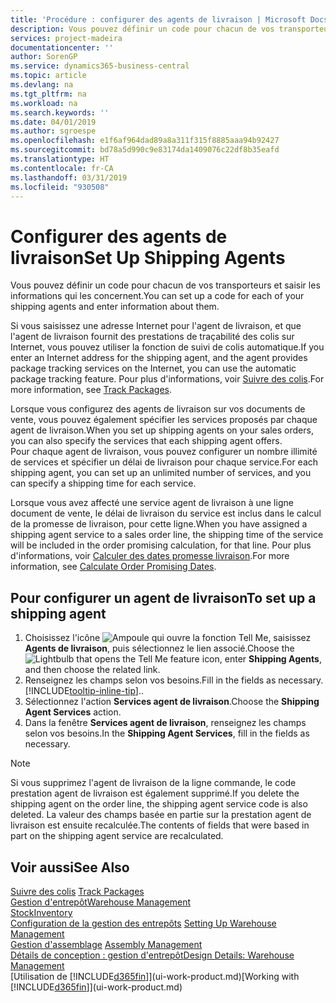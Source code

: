 ```yaml
---
title: 'Procédure : configurer des agents de livraison | Microsoft Docs'
description: Vous pouvez définir un code pour chacun de vos transporteurs et saisir les informations qui les concernent.
services: project-madeira
documentationcenter: ''
author: SorenGP
ms.service: dynamics365-business-central
ms.topic: article
ms.devlang: na
ms.tgt_pltfrm: na
ms.workload: na
ms.search.keywords: ''
ms.date: 04/01/2019
ms.author: sgroespe
ms.openlocfilehash: e1f6af964dad89a8a311f315f8885aaa94b92427
ms.sourcegitcommit: bd78a5d990c9e83174da1409076c22df8b35eafd
ms.translationtype: HT
ms.contentlocale: fr-CA
ms.lasthandoff: 03/31/2019
ms.locfileid: "930508"
---
```

# <a name="set-up-shipping-agents"></a><span data-ttu-id="24ad2-103">Configurer des agents de livraison</span><span class="sxs-lookup"><span data-stu-id="24ad2-103">Set Up Shipping Agents</span></span>
<span data-ttu-id="24ad2-104">Vous pouvez définir un code pour chacun de vos transporteurs et saisir les informations qui les concernent.</span><span class="sxs-lookup"><span data-stu-id="24ad2-104">You can set up a code for each of your shipping agents and enter information about them.</span></span>  

<span data-ttu-id="24ad2-105">Si vous saisissez une adresse Internet pour l'agent de livraison, et que l'agent de livraison fournit des prestations de traçabilité des colis sur Internet, vous pouvez utiliser la fonction de suivi de colis automatique.</span><span class="sxs-lookup"><span data-stu-id="24ad2-105">If you enter an Internet address for the shipping agent, and the agent provides package tracking services on the Internet, you can use the automatic package tracking feature.</span></span> <span data-ttu-id="24ad2-106">Pour plus d'informations, voir [Suivre des colis](sales-how-track-packages.md).</span><span class="sxs-lookup"><span data-stu-id="24ad2-106">For more information, see [Track Packages](sales-how-track-packages.md).</span></span>

<span data-ttu-id="24ad2-107">Lorsque vous configurez des agents de livraison sur vos documents de vente, vous pouvez également spécifier les services proposés par chaque agent de livraison.</span><span class="sxs-lookup"><span data-stu-id="24ad2-107">When you set up shipping agents on your sales orders, you can also specify the services that each shipping agent offers.</span></span>  
<span data-ttu-id="24ad2-108">Pour chaque agent de livraison, vous pouvez configurer un nombre illimité de services et spécifier un délai de livraison pour chaque service.</span><span class="sxs-lookup"><span data-stu-id="24ad2-108">For each shipping agent, you can set up an unlimited number of services, and you can specify a shipping time for each service.</span></span>  

<span data-ttu-id="24ad2-109">Lorsque vous avez affecté une service agent de livraison à une ligne document de vente, le délai de livraison du service est inclus dans le calcul de la promesse de livraison, pour cette ligne.</span><span class="sxs-lookup"><span data-stu-id="24ad2-109">When you have assigned a shipping agent service to a sales order line, the shipping time of the service will be included in the order promising calculation, for that line.</span></span> <span data-ttu-id="24ad2-110">Pour plus d'informations, voir [Calculer des dates promesse livraison](sales-how-to-calculate-order-promising-dates.md).</span><span class="sxs-lookup"><span data-stu-id="24ad2-110">For more information, see [Calculate Order Promising Dates](sales-how-to-calculate-order-promising-dates.md).</span></span>

## <a name="to-set-up-a-shipping-agent"></a><span data-ttu-id="24ad2-111">Pour configurer un agent de livraison</span><span class="sxs-lookup"><span data-stu-id="24ad2-111">To set up a shipping agent</span></span>  
1.  <span data-ttu-id="24ad2-112">Choisissez l'icône ![Ampoule qui ouvre la fonction Tell Me](media/ui-search/search_small.png "Dites-moi ce que vous voulez faire"), saisissez **Agents de livraison**, puis sélectionnez le lien associé.</span><span class="sxs-lookup"><span data-stu-id="24ad2-112">Choose the ![Lightbulb that opens the Tell Me feature](media/ui-search/search_small.png "Tell me what you want to do") icon, enter **Shipping Agents**, and then choose the related link.</span></span>  
2.  <span data-ttu-id="24ad2-113">Renseignez les champs selon vos besoins.</span><span class="sxs-lookup"><span data-stu-id="24ad2-113">Fill in the fields as necessary.</span></span> [!INCLUDE[tooltip-inline-tip](includes/tooltip-inline-tip_md.md)]<span data-ttu-id="24ad2-114">.</span><span class="sxs-lookup"><span data-stu-id="24ad2-114">.</span></span>  
3.  <span data-ttu-id="24ad2-115">Sélectionnez l'action **Services agent de livraison**.</span><span class="sxs-lookup"><span data-stu-id="24ad2-115">Choose the **Shipping Agent Services** action.</span></span>
4. <span data-ttu-id="24ad2-116">Dans la fenêtre **Services agent de livraison**, renseignez les champs selon vos besoins.</span><span class="sxs-lookup"><span data-stu-id="24ad2-116">In the **Shipping Agent Services**, fill in the fields as necessary.</span></span>

> [!NOTE]  
>  <span data-ttu-id="24ad2-117">Si vous supprimez l'agent de livraison de la ligne commande, le code prestation agent de livraison est également supprimé.</span><span class="sxs-lookup"><span data-stu-id="24ad2-117">If you delete the shipping agent on the order line, the shipping agent service code is also deleted.</span></span> <span data-ttu-id="24ad2-118">La valeur des champs basée en partie sur la prestation agent de livraison est ensuite recalculée.</span><span class="sxs-lookup"><span data-stu-id="24ad2-118">The contents of fields that were based in part on the shipping agent service are recalculated.</span></span>  

## <a name="see-also"></a><span data-ttu-id="24ad2-119">Voir aussi</span><span class="sxs-lookup"><span data-stu-id="24ad2-119">See Also</span></span>
<span data-ttu-id="24ad2-120">[Suivre des colis](sales-how-track-packages.md)  </span><span class="sxs-lookup"><span data-stu-id="24ad2-120">[Track Packages](sales-how-track-packages.md)  </span></span>  
[<span data-ttu-id="24ad2-121">Gestion d'entrepôt</span><span class="sxs-lookup"><span data-stu-id="24ad2-121">Warehouse Management</span></span>](warehouse-manage-warehouse.md)  
[<span data-ttu-id="24ad2-122">Stock</span><span class="sxs-lookup"><span data-stu-id="24ad2-122">Inventory</span></span>](inventory-manage-inventory.md)  
<span data-ttu-id="24ad2-123">[Configuration de la gestion des entrepôts](warehouse-setup-warehouse.md)   </span><span class="sxs-lookup"><span data-stu-id="24ad2-123">[Setting Up Warehouse Management](warehouse-setup-warehouse.md)   </span></span>  
<span data-ttu-id="24ad2-124">[Gestion d'assemblage](assembly-assemble-items.md)  </span><span class="sxs-lookup"><span data-stu-id="24ad2-124">[Assembly Management](assembly-assemble-items.md)  </span></span>  
[<span data-ttu-id="24ad2-125">Détails de conception : gestion d'entrepôt</span><span class="sxs-lookup"><span data-stu-id="24ad2-125">Design Details: Warehouse Management</span></span>](design-details-warehouse-management.md)  
<span data-ttu-id="24ad2-126">[Utilisation de [!INCLUDE[d365fin](includes/d365fin_md.md)]](ui-work-product.md)</span><span class="sxs-lookup"><span data-stu-id="24ad2-126">[Working with [!INCLUDE[d365fin](includes/d365fin_md.md)]](ui-work-product.md)</span></span>  
